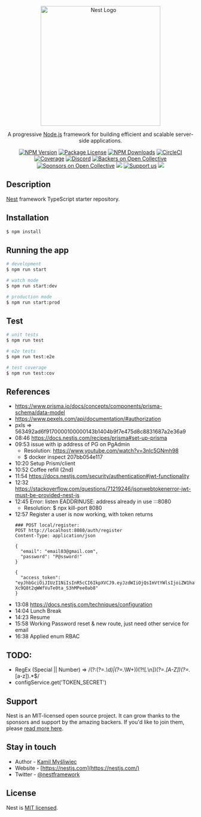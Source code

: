 <p align="center">
  <a href="http://nestjs.com/" target="blank"><img src="https://nestjs.com/img/logo_text.svg" width="320" alt="Nest Logo" /></a>
</p>

[circleci-image]: https://img.shields.io/circleci/build/github/nestjs/nest/master?token=abc123def456
[circleci-url]: https://circleci.com/gh/nestjs/nest

  <p align="center">A progressive <a href="http://nodejs.org" target="_blank">Node.js</a> framework for building efficient and scalable server-side applications.</p>
    <p align="center">
<a href="https://www.npmjs.com/~nestjscore" target="_blank"><img src="https://img.shields.io/npm/v/@nestjs/core.svg" alt="NPM Version" /></a>
<a href="https://www.npmjs.com/~nestjscore" target="_blank"><img src="https://img.shields.io/npm/l/@nestjs/core.svg" alt="Package License" /></a>
<a href="https://www.npmjs.com/~nestjscore" target="_blank"><img src="https://img.shields.io/npm/dm/@nestjs/common.svg" alt="NPM Downloads" /></a>
<a href="https://circleci.com/gh/nestjs/nest" target="_blank"><img src="https://img.shields.io/circleci/build/github/nestjs/nest/master" alt="CircleCI" /></a>
<a href="https://coveralls.io/github/nestjs/nest?branch=master" target="_blank"><img src="https://coveralls.io/repos/github/nestjs/nest/badge.svg?branch=master#9" alt="Coverage" /></a>
<a href="https://discord.gg/G7Qnnhy" target="_blank"><img src="https://img.shields.io/badge/discord-online-brightgreen.svg" alt="Discord"/></a>
<a href="https://opencollective.com/nest#backer" target="_blank"><img src="https://opencollective.com/nest/backers/badge.svg" alt="Backers on Open Collective" /></a>
<a href="https://opencollective.com/nest#sponsor" target="_blank"><img src="https://opencollective.com/nest/sponsors/badge.svg" alt="Sponsors on Open Collective" /></a>
  <a href="https://paypal.me/kamilmysliwiec" target="_blank"><img src="https://img.shields.io/badge/Donate-PayPal-ff3f59.svg"/></a>
    <a href="https://opencollective.com/nest#sponsor"  target="_blank"><img src="https://img.shields.io/badge/Support%20us-Open%20Collective-41B883.svg" alt="Support us"></a>
  <a href="https://twitter.com/nestframework" target="_blank"><img src="https://img.shields.io/twitter/follow/nestframework.svg?style=social&label=Follow"></a>
</p>
  <!--[![Backers on Open Collective](https://opencollective.com/nest/backers/badge.svg)](https://opencollective.com/nest#backer)
  [![Sponsors on Open Collective](https://opencollective.com/nest/sponsors/badge.svg)](https://opencollective.com/nest#sponsor)-->

## Description

[Nest](https://github.com/nestjs/nest) framework TypeScript starter repository.

## Installation

```bash
$ npm install
```

## Running the app

```bash
# development
$ npm run start

# watch mode
$ npm run start:dev

# production mode
$ npm run start:prod
```

## Test

```bash
# unit tests
$ npm run test

# e2e tests
$ npm run test:e2e

# test coverage
$ npm run test:cov
```

## References
- https://www.prisma.io/docs/concepts/components/prisma-schema/data-model
- https://www.pexels.com/api/documentation/#authorization
- pxls => 563492ad6f9170000100000143b1404b9f7e475d8c8831687a2e36a9
- 08:46 https://docs.nestjs.com/recipes/prisma#set-up-prisma
- 09:53 issue with ip address of PG on PgAdmin
  - Resolution: https://www.youtube.com/watch?v=3nIc5GNmh98 
  - $ docker inspect 207bb054e117
- 10:20 Setup Prism/client
- 10:52 Coffee refill (2nd)
- 11:54 https://docs.nestjs.com/security/authentication#jwt-functionality
- 12:32 https://stackoverflow.com/questions/71219246/jsonwebtokenerror-jwt-must-be-provided-nest-js
- 12:45  Error: listen EADDRINUSE: address already in use :::8080 
  - Resolution: $ npx kill-port 8080
- 12:57 Register a user is now working, with token returns 
    ```
    ### POST local/register: 
    POST http://localhost:8080/auth/register
    Content-Type: application/json

    {
      "email": "email03@gmail.com",
      "password": "P@ssword!"
    }

    {
      "access_token": "eyJhbGciOiJIUzI1NiIsInR5cCI6IkpXVCJ9.eyJzdWIiOjQsImVtYWlsIjoiZW1haWwwM0BnbWFpbC5jb20iLCJpYXQiOjE2NTMxOTUxNzksImV4cCI6MTY1MzE5NjA3OX0.Aw1DbftPRXIS-Xc9Q8t2qWWfVuTe0ta_S3hMPee0ab8"
    }
    ```
- 13:08 https://docs.nestjs.com/techniques/configuration
- 14:04 Lunch Break
- 14:23 Resume
- 15:58 Working Password reset & new route, just need other service for email
- 16:38 Applied enum RBAC
 


## TODO:
- RegEx (Special || Number) => /(?:(?=.*\d)|(?=.*\W+))(?![.\n])(?=.*[A-Z])(?=.*[a-z]).*$/
- configService.get<string>('TOKEN_SECRET')


## Support

Nest is an MIT-licensed open source project. It can grow thanks to the sponsors and support by the amazing backers. If you'd like to join them, please [read more here](https://docs.nestjs.com/support).

## Stay in touch

- Author - [Kamil Myśliwiec](https://kamilmysliwiec.com)
- Website - [https://nestjs.com](https://nestjs.com/)
- Twitter - [@nestframework](https://twitter.com/nestframework)

## License

Nest is [MIT licensed](LICENSE).
